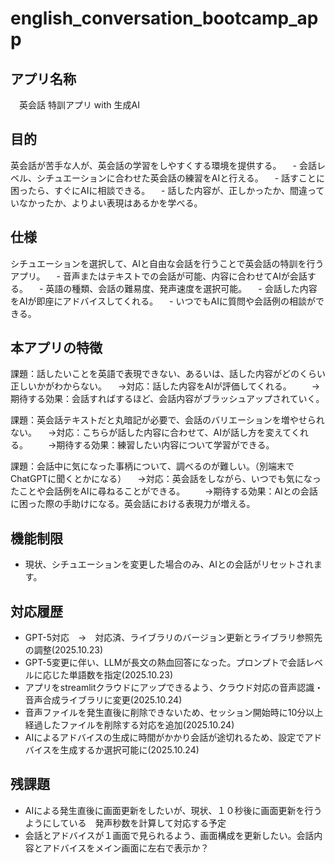 # english_conversation_bootcamp_app

## アプリ名称

　英会話 特訓アプリ with 生成AI

## 目的

英会話が苦手な人が、英会話の学習をしやすくする環境を提供する。
　- 会話レベル、シチュエーションに合わせた英会話の練習をAIと行える。
　- 話すことに困ったら、すぐにAIに相談できる。
　- 話した内容が、正しかったか、間違っていなかったか、よりよい表現はあるかを学べる。

## 仕様

シチュエーションを選択して、AIと自由な会話を行うことで英会話の特訓を行うアプリ。
　- 音声またはテキストでの会話が可能、内容に合わせてAIが会話する。
　- 英語の種類、会話の難易度、発声速度を選択可能。
　- 会話した内容をAIが即座にアドバイスしてくれる。
　- いつでもAIに質問や会話例の相談ができる。

## 本アプリの特徴

課題：話したいことを英語で表現できない、あるいは、話した内容がどのくらい正しいかがわからない。
　→対応：話した内容をAIが評価してくれる。
　　→期待する効果：会話すればするほど、会話内容がブラッシュアップされていく。

課題：英会話テキストだと丸暗記が必要で、会話のバリエーションを増やせられない。
　→対応：こちらが話した内容に合わせて、AIが話し方を変えてくれる。
　　→期待する効果：練習したい内容について学習ができる。

課題：会話中に気になった事柄について、調べるのが難しい。（別端末でChatGPTに聞くとかになる）
　→対応：英会話をしながら、いつでも気になったことや会話例をAIに尋ねることができる。
　　→期待する効果：AIとの会話に困った際の手助けになる。英会話における表現力が増える。

## 機能制限

  - 現状、シチュエーションを変更した場合のみ、AIとの会話がリセットされます。


## 対応履歴
  - GPT-5対応　→　対応済、ライブラリのバージョン更新とライブラリ参照先の調整(2025.10.23)
  - GPT-5変更に伴い、LLMが長文の熱血回答になった。プロンプトで会話レベルに応じた単語数を指定(2025.10.23)
  - アプリをstreamlitクラウドにアップできるよう、クラウド対応の音声認識・音声合成ライブラリに変更(2025.10.24)
  - 音声ファイルを発生直後に削除できないため、セッション開始時に10分以上経過したファイルを削除する対応を追加(2025.10.24)
  - AIによるアドバイスの生成に時間がかかり会話が途切れるため、設定でアドバイスを生成するか選択可能に(2025.10.24)

## 残課題
  - AIによる発生直後に画面更新をしたいが、現状、１０秒後に画面更新を行うようにしている　発声秒数を計算して対応する予定
  - 会話とアドバイスが１画面で見られるよう、画面構成を更新したい。会話内容とアドバイスをメイン画面に左右で表示か？
